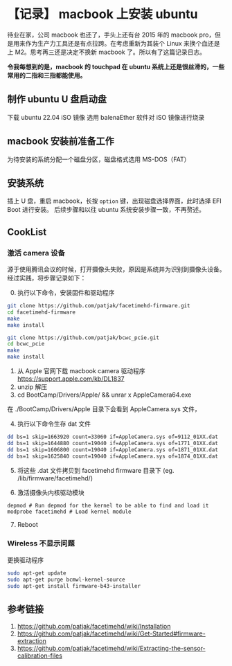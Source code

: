 # 【记录】 macbook 上安装 ubuntu

待业在家，公司 macbook 也还了，手头上还有台 2015 年的 macbook pro，但是用来作为生产力工具还是有点拉跨。在考虑重新为其装个 Linux 来换个血还是上 M2。思考再三还是决定不换新 macbook 了。所以有了这篇记录日志。

**令我每想到的是，macbook 的 touchpad 在 ubuntu 系统上还是很丝滑的，一些常用的二指和三指都能使用。**

## 制作 ubuntu U 盘启动盘

下载 ubuntu 22.04 iSO 镜像
选用 balenaEther 软件对 iSO 镜像进行烧录

## macbook 安装前准备工作

为待安装的系统分配一个磁盘分区，磁盘格式选用 MS-DOS（FAT）

## 安装系统

插上 U 盘，重启 macbook，长按 `option` 键，出现磁盘选择界面，此时选择 EFI Boot 进行安装。
后续步骤和以往 ubuntu 系统安装步骤一致，不再赘述。

## CookList

### 激活 camera 设备

源于使用腾讯会议的时候，打开摄像头失败，原因是系统并为识别到摄像头设备。经过实践，将步骤记录如下：

0. 执行以下命令，安装固件和驱动程序

```bash
git clone https://github.com/patjak/facetimehd-firmware.git
cd facetimehd-firmware
make
make install
```

```bash
git clone https://github.com/patjak/bcwc_pcie.git
cd bcwc_pcie
make
make install
```

1. 从 Apple 官网下载 macbook camera 驱动程序 https://support.apple.com/kb/DL1837
2. unzip 解压
3. cd BootCamp/Drivers/Apple/ && unrar x AppleCamera64.exe

在 ./BootCamp/Drivers/Apple 目录下会看到 AppleCamera.sys 文件，

4. 执行以下命令生存 dat 文件
```bash
dd bs=1 skip=1663920 count=33060 if=AppleCamera.sys of=9112_01XX.dat
dd bs=1 skip=1644880 count=19040 if=AppleCamera.sys of=1771_01XX.dat
dd bs=1 skip=1606800 count=19040 if=AppleCamera.sys of=1871_01XX.dat
dd bs=1 skip=1625840 count=19040 if=AppleCamera.sys of=1874_01XX.dat
```
5. 将这些 .dat 文件拷贝到 facetimehd firmware 目录下 (eg. /lib/firmware/facetimehd/)

6. 激活摄像头内核驱动模块
```
depmod # Run depmod for the kernel to be able to find and load it
modprobe facetimehd # Load kernel module
```
7. Reboot

### Wireless 不显示问题

更换驱动程序
```bash
sudo apt-get update
sudo apt-get purge bcmwl-kernel-source
sudo apt-get install firmware-b43-installer
```

## 参考链接

1. https://github.com/patjak/facetimehd/wiki/Installation
2. https://github.com/patjak/facetimehd/wiki/Get-Started#firmware-extraction
3. https://github.com/patjak/facetimehd/wiki/Extracting-the-sensor-calibration-files
